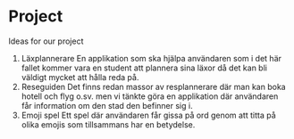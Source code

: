 # Project
Ideas for our project
1. Läxplannerare 
En applikation som ska hjälpa användaren som i det här fallet kommer vara en student att plannera sina läxor då det kan bli väldigt mycket att hålla reda på.
2. Reseguiden
Det finns redan massor av resplannerare där man kan boka hotell och flyg o.sv. men vi tänkte göra en applikation där användaren får information om den stad den befinner sig i.
3. Emoji spel
Ett spel där användaren får gissa på ord genom att titta på olika emojis som tillsammans har en betydelse.
